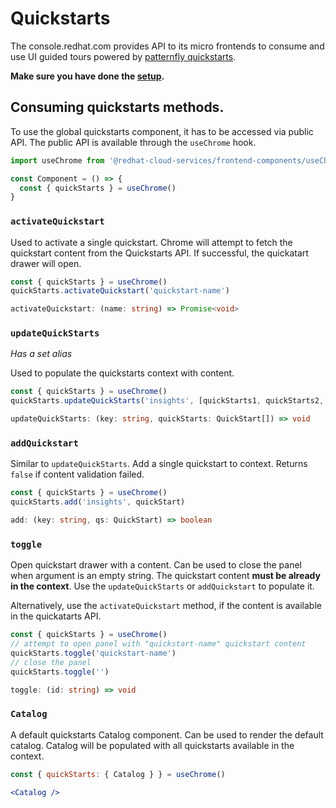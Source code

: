 # Quickstarts

The console.redhat.com provides API to its micro frontends to consume and use UI guided tours powered by <a href="https://github.com/patternfly/patternfly-quickstarts" target="_blank">patternfly quickstarts</a>.

**Make sure you have done the [setup](/quickstarts/setup).**

## Consuming quickstarts methods.

To use the global quickstarts component, it has to be accessed via public API. The public API is available through the `useChrome` hook.

```jsx
import useChrome from '@redhat-cloud-services/frontend-components/useChrome';

const Component = () => {
  const { quickStarts } = useChrome()
}
```

### `activateQuickstart`

Used to activate a single quickstart. Chrome will attempt to fetch the quickstart content from the Quickstarts API. If successful, the quickatart drawer will open.

```js
const { quickStarts } = useChrome()
quickStarts.activateQuickstart('quickstart-name')
```

```ts
activateQuickstart: (name: string) => Promise<void>
```


### `updateQuickStarts` 

*Has a set alias*

Used to populate the quickstarts context with content.

```js
const { quickStarts } = useChrome()
quickStarts.updateQuickStarts('insights', [quickStarts1, quickStarts2, ...])
```

```ts
updateQuickStarts: (key: string, quickStarts: QuickStart[]) => void
```

### `addQuickstart`

Similar to `updateQuickStarts`. Add a single quickstart to context. Returns `false` if content validation failed.


```js
const { quickStarts } = useChrome()
quickStarts.add('insights', quickStart)
```

```ts
add: (key: string, qs: QuickStart) => boolean
```

### `toggle`

Open quickstart drawer with a content. Can be used to close the panel when argument is an empty string. The quickstart content **must be already in the context**. Use the `updateQuickStarts` or `addQuickstart` to populate it.

Alternatively, use the `activateQuickstart` method, if the content is available in the quickatarts API.

```js
const { quickStarts } = useChrome()
// attempt to open panel with "quickstart-name" quickstart content 
quickStarts.toggle('quickstart-name')
// close the panel
quickStarts.toggle('')
```

```ts
toggle: (id: string) => void
```

### `Catalog`

A default quickstarts Catalog component. Can be used to render the default catalog. Catalog will be populated with all quickstarts available in the context.

```jsx
const { quickStarts: { Catalog } } = useChrome()

<Catalog />
```